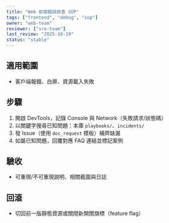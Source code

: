 ```yaml
---
title: "Web 前端錯誤排查 SOP"
tags: ["frontend", "debug", "sop"]
owner: "web-team"
reviewer: ["sre-team"]
last_review: "2025-10-19"
status: "stable"
---
```


## 適用範圍
- 客戶端報錯、白屏、資源載入失敗

## 步驟
1. 開啟 DevTools，記錄 Console 與 Network（失敗請求/狀態碼）
2. 以關鍵字搜尋已知問題：本庫 `playbooks/`、`incidents/`
3. 發 Issue（使用 `doc_request` 模板）補齊缺漏
4. 如屬已知問題，回覆對應 FAQ 連結並標記案例

## 驗收
- 可重現/不可重現說明、相關截圖與日誌

## 回滾
- 切回前一版靜態資源或關閉新開關旗標（feature flag）
